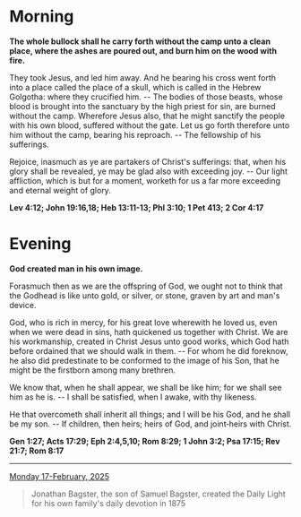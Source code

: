 # Morning

**The whole bullock shall he carry forth without the camp unto a clean place, where the ashes are poured out, and burn him on the wood with fire.**
 
They took Jesus, and led him away. And he bearing his cross went forth into a place called the place of a skull, which is called in the Hebrew Golgotha: where they crucified him. -- The bodies of those beasts, whose blood is brought into the sanctuary by the high priest for sin, are burned without the camp. Wherefore Jesus also, that he might sanctify the people with his own blood, suffered without the gate. Let us go forth therefore unto him without the camp, bearing his reproach. -- The fellowship of his sufferings.
 
Rejoice, inasmuch as ye are partakers of Christ's sufferings: that, when his glory shall be revealed, ye may be glad also with exceeding joy. -- Our light affliction, which is but for a moment, worketh for us a far more exceeding and eternal weight of glory.  

**Lev 4:12; John 19:16,18; Heb 13:11-13; Phl 3:10; 1 Pet 413; 2 Cor 4:17**

# Evening

**God created man in his own image.**
 
Forasmuch then as we are the offspring of God, we ought not to think that the Godhead is like unto gold, or silver, or stone, graven by art and man's device.
 
God, who is rich in mercy, for his great love wherewith he loved us, even when we were dead in sins, hath quickened us together with Christ. We are his workmanship, created in Christ Jesus unto good works, which God hath before ordained that we should walk in them. -- For whom he did foreknow, he also did predestinate to be conformed to the image of his Son, that he might be the firstborn among many brethren.
 
We know that, when he shall appear, we shall be like him; for we shall see him as he is. -- I shall be satisfied, when I awake, with thy likeness.
 
He that overcometh shall inherit all things; and I will be his God, and he shall be my son. -- If children, then heirs; heirs of God, and joint‑heirs with Christ.  

**Gen 1:27; Acts 17:29; Eph 2:4,5,10; Rom 8:29; 1 John 3:2; Psa 17:15; Rev 21:7; Rom 8:17**

---

[Monday 17-February, 2025](https://t.me/s/daily_light)

> Jonathan Bagster, the son of Samuel Bagster, created the Daily Light for his own family's daily devotion in 1875

